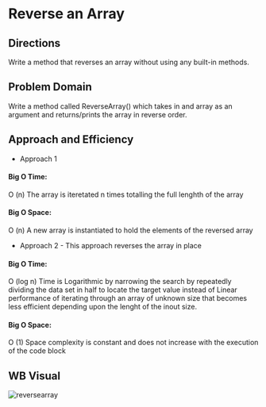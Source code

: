 # Reverse an Array

## Directions
Write a method that reverses an array without using any built-in methods.

## Problem Domain
Write a method called ReverseArray() which takes in and array as an argument and returns/prints the array in reverse order. 

## Approach and Efficiency 
* Approach 1
#### Big O Time:</br>
O (n) The array is iteretated n times totalling the full lenghth of the array
#### Big O Space:</br>
O (n) A new array is instantiated to hold the elements of the reversed array

* Approach 2 - This approach reverses the array in place
#### Big O Time:</br>
O (log n) Time is Logarithmic by narrowing the search by repeatedly dividing the data set in half to locate the target value instead of Linear performance of iterating through an array of unknown size that becomes less efficient depending upon the lenght of the inout size.</br>
#### Big O Space:</br>
O (1) Space complexity is constant and does not increase with the execution of the code block</br>

## WB Visual 
![reversearray](https://user-images.githubusercontent.com/39015829/50409413-46301580-07a7-11e9-8922-fc4d2ed01811.jpg)
